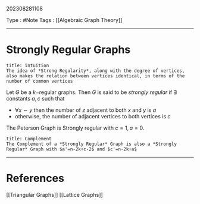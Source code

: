 202308281108

Type : #Note
Tags : [[Algebraic Graph Theory]]

---
# Strongly Regular Graphs
```ad-info
title: intuition
The idea of *Strong Regularity*, along with the degree of vertices, also makes the relation between vertices identical, in terms of the number of common vertices
```

Let $G$ be a $k-$regular graphs. Then $G$ is said to be *strongly regular* if $\exists$ constants $a,c$ such that
- $\forall x\sim y$ then the number of $z$ adjacent to both $x$ and $y$ is $a$
- otherwise, the number of adjacent vertices to both vertices is $c$

The Peterson Graph is Strongly regular with $c=1, a=0$.

```ad-info
title: Complement
The Complement of a *Strongly Regular* Graph is also a *Strongly Regular* Graph with $a'=n-2k+c-2$ and $c'=n-2k+a$
```



---
# References
[[Triangular Graphs]]
[[Lattice Graphs]]